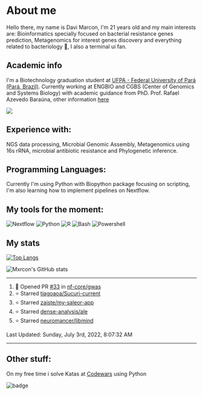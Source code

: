 # About me
Hello there, my name is Davi Marcon, I'm 21 years old and my main interests are: Bioinformatics specially focused on bacterial resistance genes prediction, Metagenomics for interest genes discovery and everything related to bacteriology 🔬, I also a terminal ui fan.

## Academic info
I'm a Biotechnology graduation student at [UFPA - Federal University of Pará (Pará, Brazil)](https://ufpa.br).
Currently working at ENGBIO and CGBS (Center of Genomics and Systems Biology) with academic guidance from PhD. Prof. Rafael Azevedo Baraúna, other information [here](./contributions.md)

[![](https://img.shields.io/badge/ORCID-informational?style=flat&logo=ORCID&logoColor=white&color=A6CE39)](https://orcid.org/0000-0003-1014-422X)
## Experience with:
NGS data processing, Microbial Genomic Assembly, Metagenomics using 16s rRNA, microbial antibiotic resistance and
Phylogenetic inference.
## Programming Languages:
Currently I'm using Python with Biopython package focusing on scripting, 
I'm also learning how to implement pipelines on Nextflow.

## My tools for the moment:
![Nextflow](https://api.iconify.design/file-icons:nextflow.svg?color=%2327ae60&width=30&height=30)
![Python](https://api.iconify.design/logos:python.svg?width=30&height=30)
![R](https://api.iconify.design/logos:r-lang.svg?width=30&height=30')
![Bash](https://api.iconify.design/logos:bash-icon.svg?width=30&height=30)
![Powershell](https://api.iconify.design/cib/powershell.svg?width=30&height=30&color=%232671be)

## My stats
[![Top Langs](https://github-readme-stats.vercel.app/api/top-langs/?username=mxrcon&layout=compact&hide=tex,css,html,scss,ruby&exclude_repo=dotfiles,mxrcon,website-nos,study_notes&theme=nightowl)](https://github.com/anuraghazra/github-readme-stats)

![Mxrcon's GitHub stats](https://github-readme-stats.vercel.app/api?username=Mxrcon&show_icons=true&theme=nightowl)

---

<!--RECENT_ACTIVITY:start-->
1. 💪 Opened PR [#33](https://github.com/nf-core/gwas/pull/33) in [nf-core/gwas](https://github.com/nf-core/gwas)
2. ⭐ Starred [tiagoaoa/Sucuri-current](https://github.com/tiagoaoa/Sucuri-current)
3. ⭐ Starred [zaiste/my-saleor-app](https://github.com/zaiste/my-saleor-app)
4. ⭐ Starred [dense-analysis/ale](https://github.com/dense-analysis/ale)
5. ⭐ Starred [neuromancer/libmind](https://github.com/neuromancer/libmind)
<!--RECENT_ACTIVITY:end-->

<!--RECENT_ACTIVITY:last_update-->
Last Updated: Sunday, July 3rd, 2022, 8:07:32 AM
<!--RECENT_ACTIVITY:last_update_end-->

---

## Other stuff:
On my free time i solve Katas at [Codewars](https://www.codewars.com/) using Python

![badge](https://www.codewars.com/users/Mxrcon/badges/large)

